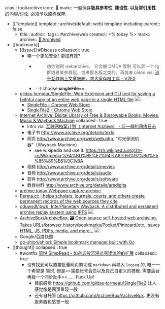 alias:: tool/archive
icon:: 💾
mark:: 一般保存**极具参考性. 建设性. 以及常引用性** 的内容/讨论. 必须予以原样保存;

- [[Template]]
  template:: archive(default: web)
  template-including-parent:: false
  - title:: 
    author:: 
    tags:: #archive/web
    created:: <% today %>
    mark:: 
    archive:: [💾 Archived](../assets/archived_web/ )
- [[bookmark]]
  - [[Issue]] #Discuss
    collapsed:: true
    - 哪一个更加安全? 更加有效?
      - > 劝你别用 webarchive， 它会被 DMCA 管制
        可以弄一个 tg 群或者某些群组，或者匿名版之类的，再或者 onion
        via: [迫于互联网上文章被删，求大家存档工具 - V2EX](https://www.v2ex.com/t/797613)
      - ==I choose **singleFile**==
  - [gildas-lormeau/SingleFile: Web Extension and CLI tool for saving a faithful copy of an entire web page in a single HTML file](https://github.com/gildas-lormeau/SingleFile) ![](https://img.shields.io/github/stars/gildas-lormeau/SingleFile);
    - [SingleFile - Chrome Web Store](https://chrome.google.com/webstore/detail/singlefile/mpiodijhokgodhhofbcjdecpffjipkle?hl=en)
    - [SingleFileZ - Chrome Web Store](https://chrome.google.com/webstore/detail/singlefilez/offkdfbbigofcgdokjemgjpdockaafjg/)
  - [Internet Archive: Digital Library of Free & Borrowable Books, Movies, Music & Wayback Machine](https://archive.org/)
    collapsed:: true
    - Intro via: [互联网档案计划（Internet Archive） - 阮一峰的网络日志](https://www.ruanyifeng.com/blog/2007/11/internet_archive.html)
    - 电子书 http://www.archive.org/details/texts
    - 网页 http://www.archive.org/web/web.php, "时光倒流机器"（Wayback Machine）
      - see wikipedia and use it: https://zh.wikipedia.org/zh-cn/Wikipedia:%E4%BD%BF%E7%94%A8%E6%97%B6%E5%85%89%E6%9C%BA
    - 视频 http://www.archive.org/details/movies
    - 音频 http://www.archive.org/details/audio
    - 软件 http://www.archive.org/details/software
    - 教育材料 http://www.archive.org/details/arsdigita
  - [archive.today Webpage capture archive](https://archive.is/)
  - [Perma.cc | helps scholars, journals, courts, and others create permanent records of the web sources they cite](https://perma.cc/)
  - [oduwsdl/ipwb: InterPlanetary Wayback: A distributed and persistent archive replay system using IPFS](https://github.com/oduwsdl/ipwb) ![](https://img.shields.io/github/stars/oduwsdl/ipwb)
  - [ArchiveBox/ArchiveBox: 🗃 Open source self-hosted web archiving. Takes URLs/browser history/bookmarks/Pocket/Pinboard/etc., saves HTML, JS, PDFs, media, and more...](https://github.com/ArchiveBox/ArchiveBox) ![](https://img.shields.io/github/stars/ArchiveBox/ArchiveBox)
  - Google/百度快照
  - [go-shiori/shiori: Simple bookmark manager built with Go](https://github.com/go-shiori/shiori)
- [[thought]]
  collapsed:: true
  - #wontfix [简悦 SimpRead - 如杂志般沉浸式阅读体验的扩展](http://ksria.com/simpread/)
    collapsed:: true
    - 没有找到可以直接批量网页剪切成 `markdown` 再导入 `logseq` 的, 唯一一个希望是 简悦, 但是==需要账号会员以及自己自定义的模板. 需要后台再挂一个同步助手==...... Fuck Up!
      - 目前感觉 https://github.com/gildas-lormeau/SingleFileZ 让人感觉像是网页重现一般
      - 还有自托管 https://github.com/ArchiveBox/ArchiveBox. 更没有服务器也感觉一般